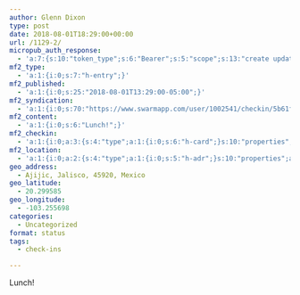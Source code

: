 ```yaml
---
author: Glenn Dixon
type: post
date: 2018-08-01T18:29:00+00:00
url: /1129-2/
micropub_auth_response:
  - 'a:7:{s:10:"token_type";s:6:"Bearer";s:5:"scope";s:13:"create update";s:2:"me";s:28:"https://glenn.thedixons.net/";s:9:"issued_by";s:55:"https://glenn.thedixons.net/wp-json/indieauth/1.0/token";s:9:"client_id";s:27:"https://ownyourswarm.p3k.io";s:9:"issued_at";i:1533182350;s:4:"user";i:1;}'
mf2_type:
  - 'a:1:{i:0;s:7:"h-entry";}'
mf2_published:
  - 'a:1:{i:0;s:25:"2018-08-01T13:29:00-05:00";}'
mf2_syndication:
  - 'a:1:{i:0;s:70:"https://www.swarmapp.com/user/1002541/checkin/5b61fbec9b0473002c87f227";}'
mf2_content:
  - 'a:1:{i:0;s:6:"Lunch!";}'
mf2_checkin:
  - 'a:1:{i:0;a:3:{s:4:"type";a:1:{i:0;s:6:"h-card";}s:10:"properties";a:8:{s:4:"name";a:1:{i:0;s:10:"Chopsticks";}s:3:"url";a:1:{i:0;s:49:"https://foursquare.com/v/5b61fbe34acb19002c1761b0";}s:8:"latitude";a:1:{i:0;d:20.29958500000000043428372009657323360443115234375;}s:9:"longitude";a:1:{i:0;d:-103.25569799999999531792127527296543121337890625;}s:8:"locality";a:1:{i:0;s:6:"Ajijic";}s:6:"region";a:1:{i:0;s:7:"Jalisco";}s:12:"country-name";a:1:{i:0;s:6:"Mexico";}s:11:"postal-code";a:1:{i:0;s:5:"45920";}}s:5:"value";s:49:"https://foursquare.com/v/5b61fbe34acb19002c1761b0";}}'
mf2_location:
  - 'a:1:{i:0;a:2:{s:4:"type";a:1:{i:0;s:5:"h-adr";}s:10:"properties";a:6:{s:8:"latitude";a:1:{i:0;d:20.29958500000000043428372009657323360443115234375;}s:9:"longitude";a:1:{i:0;d:-103.25569799999999531792127527296543121337890625;}s:8:"locality";a:1:{i:0;s:6:"Ajijic";}s:6:"region";a:1:{i:0;s:7:"Jalisco";}s:12:"country-name";a:1:{i:0;s:6:"Mexico";}s:11:"postal-code";a:1:{i:0;s:5:"45920";}}}}'
geo_address:
  - Ajijic, Jalisco, 45920, Mexico
geo_latitude:
  - 20.299585
geo_longitude:
  - -103.255698
categories:
  - Uncategorized
format: status
tags:
  - check-ins

---
```

Lunch!